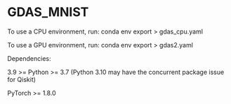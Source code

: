 # GDAS_MNIST

To use a CPU environment, run: conda env export > gdas_cpu.yaml

To use a GPU environment, run: conda env export > gdas2.yaml


Dependencies:

3.9 >= Python >= 3.7 (Python 3.10 may have the concurrent package issue for Qiskit)

PyTorch >= 1.8.0
